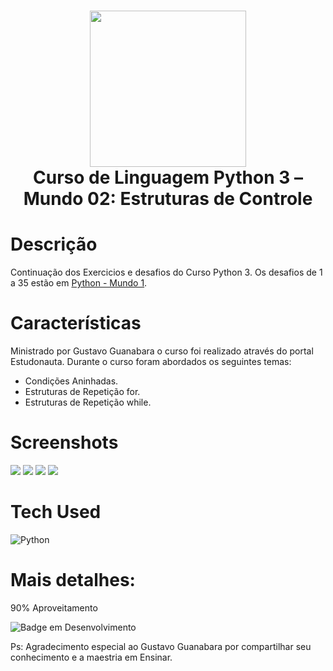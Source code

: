  <div align="center">
 <h1> <img src="https://upload.wikimedia.org/wikipedia/commons/thumb/c/c3/Python-logo-notext.svg/1869px-Python-logo-notext.svg.png" width="250px"><br/>Curso de Linguagem Python 3 – Mundo 02: Estruturas de Controle</h1>
     </div>


# Descrição
Continuação dos Exercicios e desafios do Curso Python 3. Os desafios de 1 a 35 estão em [Python - Mundo 1](https://github.com/byttencourt/Python-Mundo-1).

# Características
Ministrado por Gustavo Guanabara o curso foi realizado através do portal Estudonauta.
Durante o curso foram abordados os seguintes temas:
- Condições Aninhadas.
- Estruturas de Repetição for.
- Estruturas de Repetição while.


# Screenshots
 <img src="https://i.imgur.com/jAvEwm1.png"> <img src="https://i.imgur.com/J3R6HuX.png">
 <img src="https://i.imgur.com/67eE61a.png"> <img src="https://i.imgur.com/YpjqgY3.png">
# Tech Used
 ![Python](https://img.shields.io/badge/python-3670A0?style=for-the-badge&logo=python&logoColor=ffdd54)
       
# Mais detalhes:
90% Aproveitamento
 
![Badge em Desenvolvimento](http://img.shields.io/static/v1?label=curso&message=concluido&color=GREEN&style=for-the-badge)<br>
 
Ps: Agradecimento especial ao Gustavo Guanabara por compartilhar seu conhecimento e a maestria em Ensinar.      
